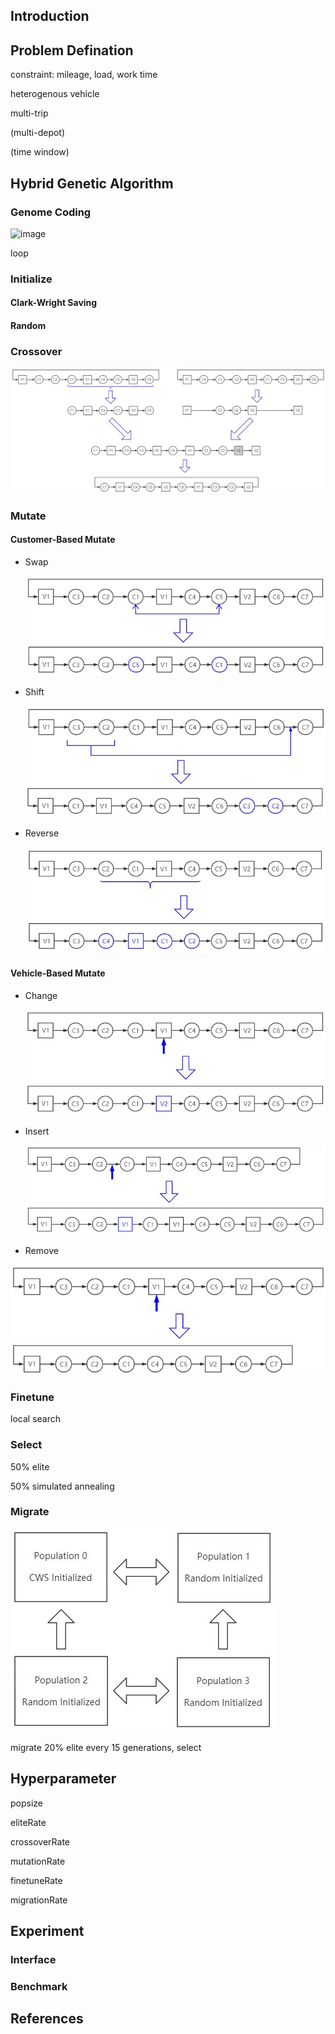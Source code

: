 ## Introduction



## Problem Defination

constraint: mileage, load, work time

heterogenous vehicle

multi-trip

(multi-depot)

(time window)



## Hybrid Genetic Algorithm



### Genome Coding

![image](http://github.com/btnkij/VehicleRouting/raw/master/img/coding.jpg)

loop



### Initialize

#### Clark-Wright Saving



#### Random



### Crossover

![avatar](./img/crossover.jpg)



### Mutate

#### Customer-Based Mutate

* Swap

  ![avatar](./img/swap.jpg)

* Shift

  ![avatar](./img/shift.jpg)

* Reverse

  ![avatar](./img/reverse.jpg)



#### Vehicle-Based Mutate

* Change

  ![avatar](./img/change.jpg)

* Insert

  ![avatar](./img/insert.jpg)

* Remove

![avatar](./img/remove.jpg)



### Finetune

local search



### Select

50% elite

50% simulated annealing



### Migrate

![avatar](./img/migrate.jpg)

migrate 20% elite every 15 generations, select



## Hyperparameter

popsize

eliteRate

crossoverRate

mutationRate

finetuneRate

migrationRate



## Experiment

### Interface



### Benchmark



## References



